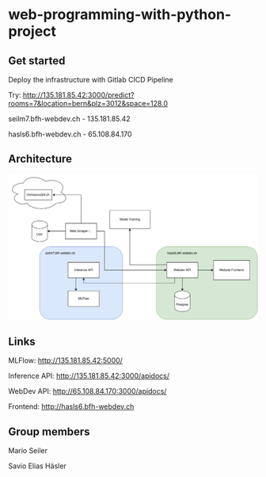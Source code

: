 # web-programming-with-python-project

## Get started

Deploy the infrastructure with Gitlab CICD Pipeline

Try: http://135.181.85.42:3000/predict?rooms=7&location=bern&plz=3012&space=128.0

seilm7.bfh-webdev.ch - 135.181.85.42

hasls6.bfh-webdev.ch - 65.108.84.170

## Architecture

<img src="./webdev-architecture.drawio.svg" alt="webdev-architecture" width="600"/>

## Links

MLFlow: http://135.181.85.42:5000/

Inference API: http://135.181.85.42:3000/apidocs/

WebDev API: http://65.108.84.170:3000/apidocs/

Frontend: http://hasls6.bfh-webdev.ch

## Group members

Mario Seiler

Savio Elias Häsler
